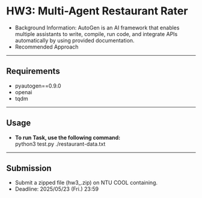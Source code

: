 # HW3: Multi-Agent Restaurant Rater
- Background Information: AutoGen is an AI framework that enables multiple assistants to write, compile, run code, and integrate APIs automatically by using provided documentation.
- Recommended Approach
---
## Requirements
- pyautogen==0.9.0
- openai
- tqdm


---
## Usage
- **To run Task, use the following command:** <br>
    python3 test.py ./restaurant-data.txt

---
## Submission
- Submit a zipped file (hw3_<student-id>.zip) on NTU COOL containing.
- Deadline: 2025/05/23 (Fri.) 23:59